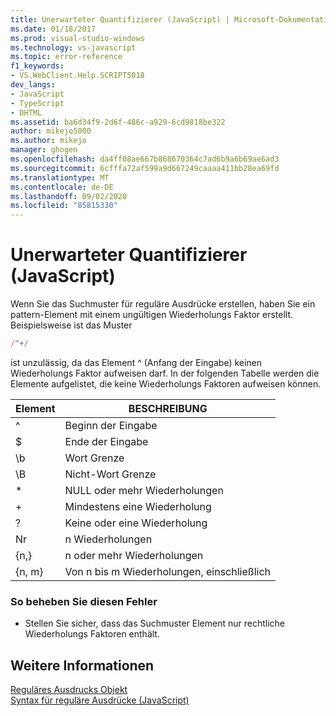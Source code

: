 ```yaml
---
title: Unerwarteter Quantifizierer (JavaScript) | Microsoft-Dokumentation
ms.date: 01/18/2017
ms.prod: visual-studio-windows
ms.technology: vs-javascript
ms.topic: error-reference
f1_keywords:
- VS.WebClient.Help.SCRIPT5018
dev_langs:
- JavaScript
- TypeScript
- DHTML
ms.assetid: ba6d34f9-2d6f-486c-a929-6cd9818be322
author: mikejo5000
ms.author: mikejo
manager: ghogen
ms.openlocfilehash: da4ff08ae667b868670364c7ad6b9a6b69ae6ad3
ms.sourcegitcommit: 6cfffa72af599a9d667249caaaa411bb28ea69fd
ms.translationtype: MT
ms.contentlocale: de-DE
ms.lasthandoff: 09/02/2020
ms.locfileid: "85815330"
---
```

# <a name="unexpected-quantifier-javascript"></a>Unerwarteter Quantifizierer (JavaScript)
Wenn Sie das Suchmuster für reguläre Ausdrücke erstellen, haben Sie ein pattern-Element mit einem ungültigen Wiederholungs Faktor erstellt. Beispielsweise ist das Muster  
  
```js
/^+/  
```  
  
 ist unzulässig, da das Element ^ (Anfang der Eingabe) keinen Wiederholungs Faktor aufweisen darf. In der folgenden Tabelle werden die Elemente aufgelistet, die keine Wiederholungs Faktoren aufweisen können.  
  
|Element|BESCHREIBUNG|  
|-------------|-----------------|  
|^|Beginn der Eingabe|  
|$|Ende der Eingabe|  
|\b|Wort Grenze|  
|\B|Nicht-Wort Grenze|  
|*|NULL oder mehr Wiederholungen|  
|+|Mindestens eine Wiederholung|  
|?|Keine oder eine Wiederholung|  
|Nr|n Wiederholungen|  
|{n,}|n oder mehr Wiederholungen|  
|{n, m}|Von n bis m Wiederholungen, einschließlich|  
  
### <a name="to-correct-this-error"></a>So beheben Sie diesen Fehler  
  
- Stellen Sie sicher, dass das Suchmuster Element nur rechtliche Wiederholungs Faktoren enthält.  
  
## <a name="see-also"></a>Weitere Informationen  
 [Reguläres Ausdrucks Objekt](../../javascript/reference/regular-expression-object-javascript.md)   
 [Syntax für reguläre Ausdrücke (JavaScript)](https://msdn.microsoft.com/library/1400241x)